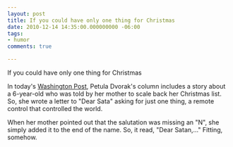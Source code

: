 ```yaml
---
layout: post
title: If you could have only one thing for Christmas
date: 2010-12-14 14:35:00.000000000 -06:00
tags:
- humor 
comments: true

---
```

If you could have only one thing for Christmas

In today's [Washington Post](http://wapo.st/dHHR2P), Petula Dvorak's column includes a story about a 6-year-old who was told by her mother to scale back her Christmas list. So, she wrote a letter to "Dear Sata" asking for just one thing, a remote control that controlled the world.

When her mother pointed out that the salutation was missing an "N", she simply added it to the end of the name. So, it read, "Dear Satan,&hellip;" Fitting, somehow.


